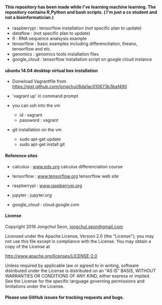 
  
####  This repository has been made while I've learning machine learning. The repository contains R,Python and bash scripts. ( I'm just a cs student and not a bioinformatician.)
  
  
  - raspberrypi : tensorflow installation (not specific plan to update)
  - dataflow : (not specific plan to update)
  - R : RNA sequence analsysis example 
  - tensorflow : basic examples including differencitation, theano, tensorflow and etc.
  - genomics : genomics tools installation files
  - google_cloud : tensorflow installation script on google cloud instance 
  
  
#### ubuntu 14.04 desktop virtual box installation
 
- Donwload Vagrantfile from https://gist.github.com/jongchul/6da1ac010673b3baf490 
   
- 'vagrant up' in command prompt  

- you can ssh into the vm 
  - id : vagrant 
  - password : vagrant  

- git installation on the vm 
    - sudo apt-get update
    - sudo apt-get install git
    

    

#### Reference sites

- calculus : www.edx.org calculus differenciation course

- tensorflow : www.tensorflow.org tensorflow web site

- raspberrypi : www.raspberrypi.org

- jupyter : jupyter.org

- google_cloud : cloud.google.com



#### License
Copyright 2016 Jongchul Seon, jongchul.seon@gmail.com

Licensed under the Apache License, Version 2.0 (the "License"); you may not use this file except in compliance with the License. You may obtain a copy of the License at

http://www.apache.org/licenses/LICENSE-2.0

Unless required by applicable law or agreed to in writing, software distributed under the License is distributed on an "AS IS" BASIS, WITHOUT WARRANTIES OR CONDITIONS OF ANY KIND, either express or implied. See the License for the specific language governing permissions and limitations under the License.

####  Please use GitHub issues for tracking requests and bugs.